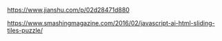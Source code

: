 https://www.jianshu.com/p/02d28471d880

https://www.smashingmagazine.com/2016/02/javascript-ai-html-sliding-tiles-puzzle/